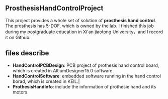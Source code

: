 ## ProsthesisHandControlProject
This project provides a whole set of solution of **prosthesis hand control**. The prosthesis has 5-DOF, which is owned by the lab. I finished this job during my postgraduate education in Xi'an jiaotong University，and I record it on Github.

## files describe
- **HandControlPCBDesign**: PCB project of prothesis hand control board, which is created in AltiumDesigner15.0 software.
- **HandControlSoftware**: embedded software running in the hand control borad, which is created in KEIL.|
- **ProthesisHandInfo**: include the information of prothesie hand and its motors.
